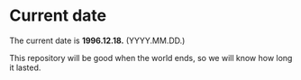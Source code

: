# Current date

The current date is **1996.12.18.** (YYYY.MM.DD.)

This repository will be good when the world ends, so we will know how long it lasted.